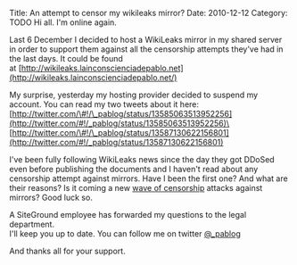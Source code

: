 Title: An attempt to censor my wikileaks mirror?
Date: 2010-12-12
Category: TODO
Hi all. I'm online again.

Last 6 December I decided to host a WikiLeaks mirror in my shared server in order to support them against all the censorship attempts
they've had in the last days. It could be found
at [http://wikileaks.lainconscienciadepablo.net](http://wikileaks.lainconscienciadepablo.net/)

My surprise, yesterday my hosting provider decided to suspend my account. You can read my two tweets about it here:\
 [http://twitter.com/\#!/\_pablog/status/13585063513952256](http://twitter.com/#!/_pablog/status/13585063513952256)\
 [http://twitter.com/\#!/\_pablog/status/13587130622156801](http://twitter.com/#!/_pablog/status/13587130622156801)

I've been fully following WikiLeaks news since the day they got DDoSed even before publishing the documents and I haven't read about any
censorship attempt against mirrors. Have I been the first one? And what are their reasons? Is it coming a new [wave of
censorship](http://www.softlayer.com/) attacks against mirrors? Good luck so. 

A SiteGround employee has forwarded my questions to the legal department.\
 I'll keep you up to date. You can follow me on twitter [@\_pablog](http://twitter.com/_pablog)

And thanks all for your support.

